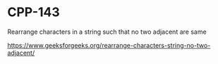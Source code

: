 # CPP-143
Rearrange characters in a string such that no two adjacent are same


https://www.geeksforgeeks.org/rearrange-characters-string-no-two-adjacent/
